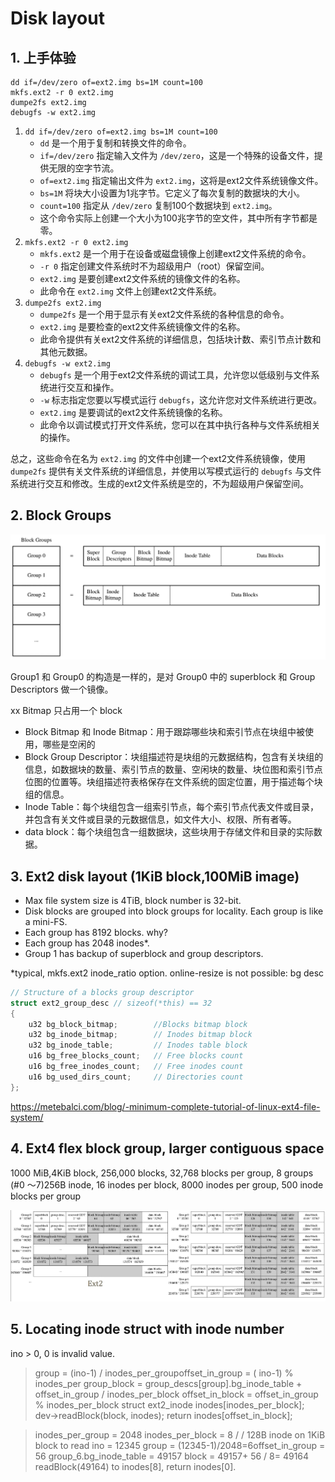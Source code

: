 # Disk layout

## 1. 上手体验

```shell
dd if=/dev/zero of=ext2.img bs=1M count=100
mkfs.ext2 -r 0 ext2.img
dumpe2fs ext2.img
debugfs -w ext2.img
```

1. `dd if=/dev/zero of=ext2.img bs=1M count=100`
   - `dd` 是一个用于复制和转换文件的命令。
   - `if=/dev/zero` 指定输入文件为 `/dev/zero`，这是一个特殊的设备文件，提供无限的空字节流。
   - `of=ext2.img` 指定输出文件为 `ext2.img`，这将是ext2文件系统镜像文件。
   - `bs=1M` 将块大小设置为1兆字节。它定义了每次复制的数据块的大小。
   - `count=100` 指定从 `/dev/zero` 复制100个数据块到 `ext2.img`。
   - 这个命令实际上创建一个大小为100兆字节的空文件，其中所有字节都是零。
2. `mkfs.ext2 -r 0 ext2.img`
   - `mkfs.ext2` 是一个用于在设备或磁盘镜像上创建ext2文件系统的命令。
   - `-r 0` 指定创建文件系统时不为超级用户（root）保留空间。
   - `ext2.img` 是要创建ext2文件系统的镜像文件的名称。
   - 此命令在 `ext2.img` 文件上创建ext2文件系统。
3. `dumpe2fs ext2.img`
   - `dumpe2fs` 是一个用于显示有关ext2文件系统的各种信息的命令。
   - `ext2.img` 是要检查的ext2文件系统镜像文件的名称。
   - 此命令提供有关ext2文件系统的详细信息，包括块计数、索引节点计数和其他元数据。
4. `debugfs -w ext2.img`
   - `debugfs` 是一个用于ext2文件系统的调试工具，允许您以低级别与文件系统进行交互和操作。
   - `-w` 标志指定您要以写模式运行 `debugfs`，这允许您对文件系统进行更改。
   - `ext2.img` 是要调试的ext2文件系统镜像的名称。
   - 此命令以调试模式打开文件系统，您可以在其中执行各种与文件系统相关的操作。

总之，这些命令在名为 `ext2.img` 的文件中创建一个ext2文件系统镜像，使用 `dumpe2fs` 提供有关文件系统的详细信息，并使用以写模式运行的 `debugfs` 与文件系统进行交互和修改。生成的ext2文件系统是空的，不为超级用户保留空间。

## 2. Block Groups

![block groups arch](../img/fs_notes_Shuo_Chen/block_groups_arch.png)

Group1 和 Group0 的构造是一样的，是对 Group0 中的 superblock 和 Group Descriptors 做一个镜像。

xx Bitmap 只占用一个 block

- Block Bitmap 和 Inode Bitmap：用于跟踪哪些块和索引节点在块组中被使用，哪些是空闲的
- Block Group Descriptor：块组描述符是块组的元数据结构，包含有关块组的信息，如数据块的数量、索引节点的数量、空闲块的数量、块位图和索引节点位图的位置等。块组描述符表格保存在文件系统的固定位置，用于描述每个块组的信息。
- Inode Table：每个块组包含一组索引节点，每个索引节点代表文件或目录，并包含有关文件或目录的元数据信息，如文件大小、权限、所有者等。
- data block：每个块组包含一组数据块，这些块用于存储文件和目录的实际数据。

## 3. Ext2 disk layout (1KiB block,100MiB image)

- Max file system size is 4TiB, block number is 32-bit.
- Disk blocks are grouped into block groups for locality. Each group is like a mini-FS.
- Each group has 8192 blocks. why?
- Each group has 2048 inodes*.
- Group 1 has backup of superblock and group descriptors.

*typical, mkfs.ext2 inode_ratio option. online-resize is not possible: bg desc

```c
// Structure of a blocks group descriptor
struct ext2_group_desc // sizeof(*this) == 32
{
    u32 bg_block_bitmap;        //Blocks bitmap block
    u32 bg_inode_bitmap;        // Inodes bitmap block
    u32 bg_inode_table;         // Inodes table block
    u16 bg_free_blocks_count;   // Free blocks count
    u16 bg_free_inodes_count;   // Free inodes count
    u16 bg_used_dirs_count;     // Directories count
};
```

https://metebalci.com/blog/-minimum-complete-tutorial-of-linux-ext4-file-system/

## 4. Ext4 flex block group, larger contiguous space

1000 MiB,4KiB block, 256,000 blocks, 32,768 blocks per group, 8 groups (#0 ～7)256B inode, 16 inodes per block, 8000 inodes per group, 500 inode blocks per group

![ext2 vs ext4 block layout](../img/fs_notes_Shuo_Chen/block_layout_ext2_vs_ext4.png)

## 5. Locating inode struct with inode number

ino > 0, 0 is invalid value.

> group = (ino-1) / inodes_per_groupoffset_in_group = ( ino-1) % inodes_per
> group_block = group_descs[group].bg_inode_table + offset_in_group / inodes_per_block
> offset_in_block = offset_in_group % inodes_per_block
> struct ext2_inode inodes[inodes_per_block];
> dev->readBlock(block, inodes);
> return inodes[offset_in_block];

> inodes_per_group = 2048
> inodes_per_block = 8 / / 128B inode on 1KiB block
> to read ino = 12345
> group = (12345-1)/2048=6offset_in_group = 56
> group_6.bg_inode_table = 49157
> block = 49157+ 56 / 8= 49164
> readBlock(49164) to inodes[8], return inodes[0].
